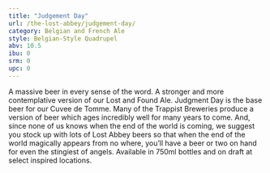 ```yaml
---
title: "Judgement Day"
url: /the-lost-abbey/judgement-day/
category: Belgian and French Ale
style: Belgian-Style Quadrupel
abv: 10.5
ibu: 0
srm: 0
upc: 0
---
```

A massive beer in every sense of the word. A stronger and more contemplative version of our Lost and Found Ale. Judgment Day is the base beer for our Cuvee de Tomme. Many of the Trappist Breweries produce a version of beer which ages incredibly well for many years to come. And, since none of us knows when the end of the world is coming, we suggest you stock up with lots of Lost Abbey beers so that when the end of the world magically appears from no where, you’ll have a beer or two on hand for even the stingiest of angels. Available in 750ml bottles and on draft at select inspired locations.
